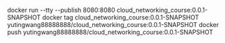 docker run --tty --publish 8080:8080 cloud_networking_course:0.0.1-SNAPSHOT
docker tag cloud_networking_course:0.0.1-SNAPSHOT yutingwang88888888/cloud_networking_course:0.0.1-SNAPSHOT
docker push yutingwang88888888/cloud_networking_course:0.0.1-SNAPSHOT

